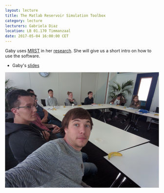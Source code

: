 ```yaml
---
layout: lecture
title: The Matlab Reservoir Simulation Toolbox 
category: lecture
lecturers: Gabriela Diaz
location: LB 01.170 Timmanzaal
date: 2017-05-04 16:00:00 CET
---
```


Gaby uses [MRST] in her [research]. She will give us a short intro on how to use the software.

* Gaby's [slides]

![gaby](/images/IMG_20170504_172102.jpg)

[MRST]: http://www.sintef.no/projectweb/mrst/
[research]: http://www.ewi.tudelft.nl/fileadmin/Faculteit/EWI/Over_de_faculteit/Afdelingen/Applied_Mathematics/Rapporten/2011/Technical_report_17_01_GD.pdf
[slides]: /../presentations/mrst/my_talk.pdf


